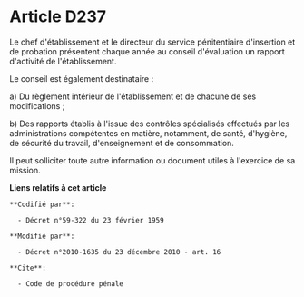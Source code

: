 # Article D237

Le chef d'établissement et le directeur du service pénitentiaire d'insertion et de probation présentent chaque année au
conseil d'évaluation un rapport d'activité de l'établissement.

Le conseil est également destinataire :

a) Du règlement intérieur de l'établissement et de chacune de ses modifications ;

b) Des rapports établis à l'issue des contrôles spécialisés effectués par les administrations compétentes en matière,
notamment, de santé, d'hygiène, de sécurité du travail, d'enseignement et de consommation.

Il peut solliciter toute autre information ou document utiles à l'exercice de sa mission.

**Liens relatifs à cet article**

	**Codifié par**:

	  - Décret n°59-322 du 23 février 1959

	**Modifié par**:

	  - Décret n°2010-1635 du 23 décembre 2010 - art. 16

	**Cite**:

	  - Code de procédure pénale

